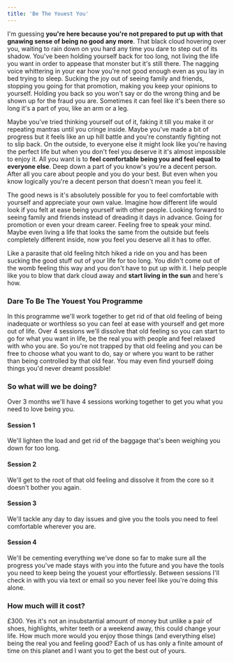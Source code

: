 ```yaml
---
title: 'Be The Youest You'
---
```


I'm guessing **you're here because you're not prepared to put up with that gnawing sense of being no good any more**. That black cloud hovering over you, waiting to rain down on you hard any time you dare to step out of its shadow. You've been holding yourself back for too long, not living the life you want in order to appease that monster but it's still there. The nagging voice whittering in your ear how you're not good enough even as you lay in bed trying to sleep. Sucking the joy out of seeing family and friends, stopping you going for that promotion, making you keep your opinions to yourself. Holding you back so you won't say or do the wrong thing and be shown up for the fraud you are. Sometimes it can feel like it's been there so long it's a part of you, like an arm or a leg. 

Maybe you've tried thinking yourself out of it, faking it till you make it or repeating mantras until you cringe inside. Maybe you've made a bit of progress but it feels like an up hill battle and you're constantly fighting not to slip back. On the outside, to everyone else it might look like you're having the perfect life but when you don't feel you deserve it it's almost impossible to enjoy it. All you want is to **feel comfortable being you and feel equal to everyone else**. Deep down a part of you know's you're a decent person. After all you care about people and you do your best. But even when you know logically you're a decent person that doesn't mean you feel it.

The good news is it's absolutely possible for you to feel comfortable with yourself and appreciate your own value. Imagine how different life would look if you felt at ease being yourself with other people. Looking forward to seeing family and friends instead of dreading it days in advance. Going for promotion or even your dream career. Feeling free to speak your mind. Maybe even living a life that looks the same from the outside but feels completely different inside, now you feel you deserve all it has to offer. 

Like a parasite that old feeling hitch hiked a ride on you and has been sucking the good stuff out of your life for too long. You didn't come out of the womb feeling this way and you don't have to put up with it. I help people like you to blow that dark cloud away and **start living in the sun** and here's how.

### Dare To Be The Youest You Programme
In this programme we'll work together to get rid of that old feeling of being inadequate or worthless so you can feel at ease with yourself and get more out of life. Over 4 sessions we'll dissolve that old feeling so you can start to go for what you want in life, be the real you with people and feel relaxed with who you are. So you're not trapped by that old feeling and you can be free to choose what you want to do, say or where you want to be rather than being controlled by that old fear. You may even find yourself doing things you'd never dreamt possible!

### So what will we be doing?
Over 3 months we'll have 4 sessions working together to get you what you need to love being you.

#### Session 1
We'll lighten the load and get rid of the baggage that's been weighing you down for too long.

#### Session 2
We'll get to the root of that old feeling and dissolve it from the core so it doesn't bother you again.

#### Session 3
We'll tackle any day to day issues and give you the tools you need to feel comfortable wherever you are.

#### Session 4
We'll be cementing everything we've done so far to make sure all the progress you've made stays with you into the future and you have the tools you need to keep being the youest your effortlessly.
Between sessions I'll check in with you via text or email so you never feel like you're doing this alone. 

### How much will it cost?
£300. Yes it's not an insubstantial amount of money but unlike a pair of shoes, highlights, whiter teeth or a weekend away, this could change your life. How much more would you enjoy those things (and everything else) being the real you and feeling good? Each of us has only a finite amount of time on this planet and I want you to get the best out of yours.
